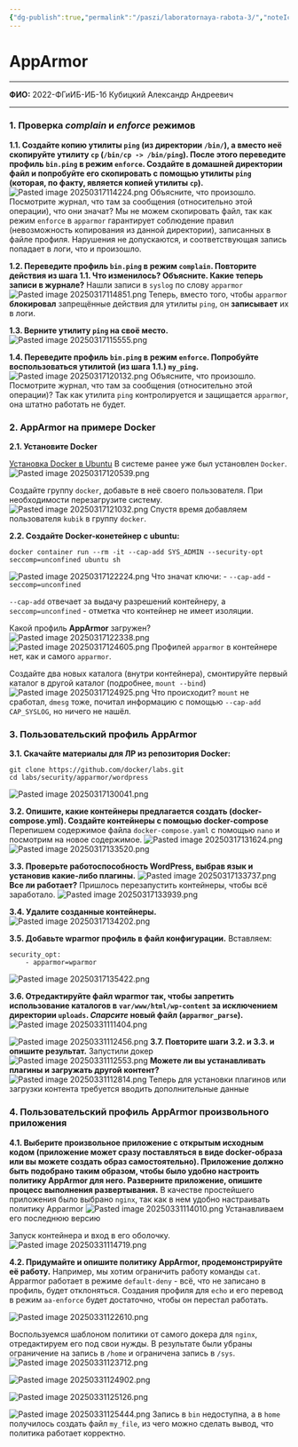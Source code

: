 ```yaml
---
{"dg-publish":true,"permalink":"/paszi/laboratornaya-rabota-3/","noteIcon":""}
---
```


# AppArmor

---

**ФИО:** 2022-ФГиИБ-ИБ-1б Кубицкий Александр Андреевич

---
### 1. Проверка _complain_ и _enforce_ режимов

**1.1. Создайте копию утилиты `ping` (из директории `/bin/`), а вместо неё скопируйте утилиту `cp` (`/bin/cp -> /bin/ping`). После этого переведите профиль `bin.ping` в режим `enforce`. Создайте в домашней директории файл и попробуйте его скопировать с помощью утилиты `ping` (которая, по факту, является копией утилиты `cp`).**
![Pasted image 20250317114224.png](/img/user/Images/Pasted%20image%2020250317114224.png)
Объясните, что произошло. Посмотрите журнал, что там за сообщения (относительно этой операции), что они значат?
Мы не можем скопировать файл, так как режим `enforce` в `apparmor` гарантирует соблюдение правил (невозможность копирования из данной директории), записанных в файле профиля. Нарушения не допускаются, и соответствующая запись попадает в логи, что и произошло.

**1.2. Переведите профиль `bin.ping` в режим `complain`. Повторите действия из шага 1.1. Что изменилось? Объясните. Какие теперь записи в журнале?**
Нашли записи в `syslog` по слову `apparmor`
![Pasted image 20250317114851.png](/img/user/Images/Pasted%20image%2020250317114851.png)
Теперь, вместо того, чтобы `apparmor` **блокировал** запрещённые действия для утилиты `ping`, он **записывает** их в логи.

**1.3. Верните утилиту `ping` на своё место.**
![Pasted image 20250317115555.png](/img/user/Images/Pasted%20image%2020250317115555.png)

**1.4. Переведите профиль `bin.ping` в режим `enforce`. Попробуйте воспользоваться утилитой (из шага 1.1.) `my_ping`.**
![Pasted image 20250317120132.png](/img/user/Images/Pasted%20image%2020250317120132.png)
Объясните, что произошло. Посмотрите журнал, что там за сообщения (относительно этой операции)?
Так как утилита `ping` контролируется и защищается `apparmor`, она штатно работать не будет.
### 2. AppArmor на примере Docker

**2.1. Установите Docker**

[Установка Docker в Ubuntu](https://docs.docker.com/engine/install/ubuntu/)
В системе ранее уже был установлен `Docker`.
![Pasted image 20250317120539.png](/img/user/Images/Pasted%20image%2020250317120539.png)

Создайте группу `docker`, добавьте в неё своего пользователя. При необходимости перезагрузите систему.
![Pasted image 20250317121032.png](/img/user/Images/Pasted%20image%2020250317121032.png)
Спустя время добавляем пользователя `kubik` в группу `docker`.

**2.2. Создайте Docker-конетейнер с ubuntu:**
```
docker container run --rm -it --cap-add SYS_ADMIN --security-opt seccomp=unconfined ubuntu sh
```
![Pasted image 20250317122224.png](/img/user/Images/Pasted%20image%2020250317122224.png)
Что значат ключи: - `--cap-add` - `seccomp=unconfined`

`--cap-add` отвечает за выдачу разрешений контейнеру, а `seccomp=unconfined` - отметка что контейнер не имеет изоляции.

Какой профиль **AppArmor** загружен?
![Pasted image 20250317122338.png](/img/user/Images/Pasted%20image%2020250317122338.png)
![Pasted image 20250317124605.png](/img/user/Images/Pasted%20image%2020250317124605.png)
Профилей `apparmor` в контейнере нет, как и самого `apparmor`.

Создайте два новых каталога (внутри контейнера), смонтируйте первый каталог в другой каталог (подробнее, `mount --bind`)
![Pasted image 20250317124925.png](/img/user/Images/Pasted%20image%2020250317124925.png)
Что происходит?
`mount` не сработал, `dmesg` тоже, почитал информацию с помощью `--cap-add CAP_SYSLOG`, но ничего не нашёл.
### 3. Пользовательский профиль AppArmor

**3.1. Скачайте материалы для ЛР из репозитория Docker:**
```
git clone https://github.com/docker/labs.git
cd labs/security/apparmor/wordpress
```
![Pasted image 20250317130041.png](/img/user/Images/Pasted%20image%2020250317130041.png)

**3.2. Опишите, какие контейнеры предлагается создать (docker-compose.yml). Создайте контейнеры с помощью docker-compose**
Перепишем содержимое файла `docker-compose.yaml` с помощью `nano` и посмотрим на новое содержимое.
![Pasted image 20250317131624.png](/img/user/Images/Pasted%20image%2020250317131624.png)
![Pasted image 20250317133520.png](/img/user/Images/Pasted%20image%2020250317133520.png)

**3.3. Проверьте работоспособность WordPress, выбрав язык и установив какие-либо плагины.**
![Pasted image 20250317133737.png](/img/user/Images/Pasted%20image%2020250317133737.png)
**Все ли работает?**
Пришлось перезапустить контейнеры, чтобы всё заработало.
![Pasted image 20250317133939.png](/img/user/Images/Pasted%20image%2020250317133939.png)

**3.4. Удалите созданные контейнеры.**
![Pasted image 20250317134202.png](/img/user/Images/Pasted%20image%2020250317134202.png)

**3.5. Добавьте wparmor профиль в файл конфигурации.**
Вставляем:
```
security_opt:
    - apparmor=wparmor
```
![Pasted image 20250317135422.png](/img/user/Images/Pasted%20image%2020250317135422.png)

**3.6. Отредактируйте файл wparmor так, чтобы запретить использование каталогов в `var/www/html/wp-content` за исключением директории `uploads`. _Спарсите_ новый файл (`apparmor_parse`).**
![Pasted image 20250331111404.png](/img/user/Images/Pasted%20image%2020250331111404.png)

![Pasted image 20250331112456.png](/img/user/Images/Pasted%20image%2020250331112456.png)
**3.7. Повторите шаги 3.2. и 3.3. и опишите результат.**
Запустили докер
![Pasted image 20250331112553.png](/img/user/Images/Pasted%20image%2020250331112553.png)
**Можете ли вы устанавливать плагины и загружать другой контент?**
![Pasted image 20250331112814.png](/img/user/Images/Pasted%20image%2020250331112814.png)
Теперь для установки плагинов или загрузки контента требуется вводить дополнительные данные
### 4. Пользовательский профиль AppArmor произвольного приложения

**4.1. Выберите произвольное приложение с открытым исходным кодом (приложение может сразу поставляться в виде docker-образа или вы можете создать образ самостоятельно). Приложение должно быть подобрано таким образом, чтобы было удобно настроить политику AppArmor для него. Разверните приложение, опишите процесс выполнения развертывания.**
В качестве простейшего приложения было выбрано `nginx`, так как в нем удобно настраивать политику Apparmor
![Pasted image 20250331114010.png](/img/user/Images/Pasted%20image%2020250331114010.png)
Устанавливаем его последнюю версию

Запуск контейнера и вход в его оболочку.
![Pasted image 20250331114719.png](/img/user/Images/Pasted%20image%2020250331114719.png)

**4.2. Придумайте и опишите политику AppArmor, продемонстрируйте её работу.**
Например, мы хотим ограничить работу команды `cat`.  
Apparmor работает в режиме `default-deny` - всё, что не записано в профиль, будет отклоняться. Создания профиля для `echo` и его перевод в режим `aa-enforce` будет достаточно, чтобы он перестал работать.

![Pasted image 20250331122610.png](/img/user/Images/Pasted%20image%2020250331122610.png)

Воспользуемся шаблоном политики от самого докера для `nginx`, отредактируем его под свои нужды. В результате были убраны ограничение на запись в `/home` и ограничена запись в `/sys`.
![Pasted image 20250331123712.png](/img/user/Images/Pasted%20image%2020250331123712.png)

![Pasted image 20250331124902.png](/img/user/Images/Pasted%20image%2020250331124902.png)

![Pasted image 20250331125126.png](/img/user/Images/Pasted%20image%2020250331125126.png)

![Pasted image 20250331125444.png](/img/user/Images/Pasted%20image%2020250331125444.png)
Запись в `bin` недоступна, а в `home` получилось создать файл `my_file`, из чего можно сделать вывод, что политика работает корректно.